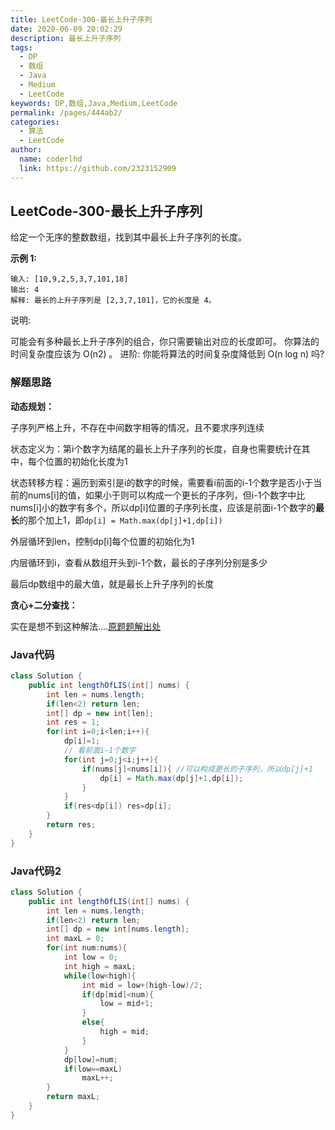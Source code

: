 ```yaml
---
title: LeetCode-300-最长上升子序列
date: 2020-06-09 20:02:29
description: 最长上升子序列
tags: 
  - DP
  - 数组
  - Java
  - Medium
  - LeetCode
keywords: DP,数组,Java,Medium,LeetCode
permalink: /pages/444ab2/
categories: 
  - 算法
  - LeetCode
author: 
  name: coderlhd
  link: https://github.com/2323152909
---
```


## LeetCode-300-最长上升子序列

给定一个无序的整数数组，找到其中最长上升子序列的长度。

 <!--more-->

**示例 1:**

```
输入: [10,9,2,5,3,7,101,18]
输出: 4 
解释: 最长的上升子序列是 [2,3,7,101]，它的长度是 4。
```

说明:

可能会有多种最长上升子序列的组合，你只需要输出对应的长度即可。
你算法的时间复杂度应该为 O(n2) 。
进阶: 你能将算法的时间复杂度降低到 O(n log n) 吗?

### 解题思路

**动态规划：**

子序列严格上升，不存在中间数字相等的情况，且不要求序列连续

状态定义为：第i个数字为结尾的最长上升子序列的长度，自身也需要统计在其中，每个位置的初始化长度为1

状态转移方程：遍历到索引是i的数字的时候，需要看i前面的i-1个数字是否小于当前的nums[i]的值，如果小于则可以构成一个更长的子序列，但i-1个数字中比nums[i]小的数字有多个，所以dp[i]位置的子序列长度，应该是前面i-1个数字的**最长**的那个加上1，即`dp[i] = Math.max(dp[j]+1,dp[i])`

外层循环到len，控制dp[i]每个位置的初始化为1

内层循环到i，查看从数组开头到i-1个数，最长的子序列分别是多少

最后dp数组中的最大值，就是最长上升子序列的长度

**贪心+二分查找：**

实在是想不到这种解法....[原题题解出处](https://leetcode-cn.com/problems/longest-increasing-subsequence/solution/zui-chang-shang-sheng-zi-xu-lie-dong-tai-gui-hua-2/)

### Java代码

```java
class Solution {
    public int lengthOfLIS(int[] nums) {
        int len = nums.length;
        if(len<2) return len;
        int[] dp = new int[len];
        int res = 1;
        for(int i=0;i<len;i++){
            dp[i]=1;
            // 看前面i-1个数字
            for(int j=0;j<i;j++){
                if(nums[j]<nums[i]){ //可以构成更长的子序列，所以dp[j]+1
                    dp[i] = Math.max(dp[j]+1,dp[i]);
                }
            }
            if(res<dp[i]) res=dp[i];
        }
        return res;
    }
}
```

### Java代码2

```java
class Solution {
    public int lengthOfLIS(int[] nums) {
        int len = nums.length;
        if(len<2) return len;
        int[] dp = new int[nums.length];
        int maxL = 0;
        for(int num:nums){
            int low = 0;
            int high = maxL;
            while(low<high){
                int mid = low+(high-low)/2;
                if(dp[mid]<num){
                    low = mid+1;
                }
                else{
                    high = mid;
                }
            }
            dp[low]=num;
            if(low==maxL)
                maxL++;
        }
        return maxL;
    }
}
```



